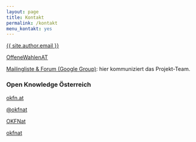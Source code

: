 ```yaml
---
layout: page
title: Kontakt
permalink: /kontakt
menu_kontakt: yes
---
```


<div class="col-xs-12">

<p><a href="mailto:{{ site.author.email }}?subject=Offene Wahlen AT: "><i class="fa fa-envelope" aria-hidden="true"></i> {{ site.author.email }}</a></p>

<p><a href="https://twitter.com/search?f=tweets&q=%23OffeneWahlenAT&src=typd" title="Twitter #OffeneWahlenAT"><i class="fa fa-hashtag" aria-hidden="true"></i>OffeneWahlenAT</a></p>

<p><a href="https://groups.google.com/d/forum/offene-wahlen-at" title="Mailingliste"><i class="fa fa-users" aria-hidden="true"></i> Mailingliste & Forum (Google Group)</a>: hier kommuniziert das Projekt-Team.</p>

<h3>Open Knowledge Österreich</h3>

<p><a class="nav-link" href="https://okfn.at" title="Open Knowledge Österreich"><i class="fa fa-globe"></i> okfn.at</a></p>

<p><a class="nav-link" href="https://twitter.com/okfnat" title="OK-AT auf Twitter"><i class="fa fa-twitter"></i> @okfnat</a></p>

<p><a class="nav-link" href="https://www.facebook.com/OKFNat" title="OK-AT auf Facebook"><i class="fa fa-facebook"></i> OKFNat</a></p>

<p><a class="nav-link" href="https://github.com/okfnat" title="OK-AT auf Github"><i class="fa fa-github"></i> okfnat</a></p>
</div>
